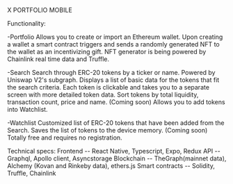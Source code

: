 X PORTFOLIO MOBILE

Functionality:

-Portfolio
    Allows you to create or import an Ethereum wallet.
    Upon creating a wallet a smart contract triggers and sends a randomly generated NFT to the wallet as an incentivizing gift.
    NFT generator is being powered by Chainlink real time data and Truffle.

-Search
    Search through ERC-20 tokens by a ticker or name.
    Powered by Uniswap V2's subgraph.
    Displays a list of basic data for the tokens that fit the search criteria.
    Each token is clickable and takes you to a separate screen with more detailed token data.
    Sort tokens by total liquidity, transaction count, price and name. (Coming soon)
    Allows you to add tokens into Watchlist.

-Watchlist
    Customized list of ERC-20 tokens that have been added from the Search.
    Saves the list of tokens to the device memory. (Coming soon)
    Totally free and requires no registration.

Technical specs:
    Frontend -- React Native, Typescript, Expo, Redux
    API -- Graphql, Apollo client, Asyncstorage
    Blockchain -- TheGraph(mainnet data), Alchemy (Kovan and Rinkeby data), ethers.js
    Smart contracts -- Solidity, Truffle, Chainlink
    




